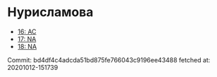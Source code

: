 # Нурисламова
- [16: AC](16.md)
- [17: NA](17.md)
- [18: NA](18.md)

Commit: bd4df4c4adcda51bd875fe766043c9196ee43488
 fetched at: 20201012-151739
